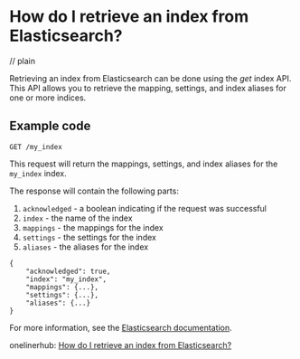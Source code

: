 # How do I retrieve an index from Elasticsearch?
// plain

Retrieving an index from Elasticsearch can be done using the _get_ index API. This API allows you to retrieve the mapping, settings, and index aliases for one or more indices.

## Example code

```
GET /my_index
```

This request will return the mappings, settings, and index aliases for the `my_index` index.

The response will contain the following parts:

1. `acknowledged` - a boolean indicating if the request was successful
2. `index` - the name of the index
3. `mappings` - the mappings for the index
4. `settings` - the settings for the index
5. `aliases` - the aliases for the index

```
{
    "acknowledged": true,
    "index": "my_index",
    "mappings": {...},
    "settings": {...},
    "aliases": {...}
}
```

For more information, see the [Elasticsearch documentation](https://www.elastic.co/guide/en/elasticsearch/reference/current/indices-get-index.html).

onelinerhub: [How do I retrieve an index from Elasticsearch?](https://onelinerhub.com/elasticsearch/how-do-i-retrieve-an-index-from-elasticsearch)